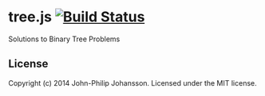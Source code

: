 # tree.js [![Build Status](https://secure.travis-ci.org/seriema/treejs.png?branch=master)](http://travis-ci.org/seriema/treejs)

Solutions to Binary Tree Problems

## License
Copyright (c) 2014 John-Philip Johansson. Licensed under the MIT license.

